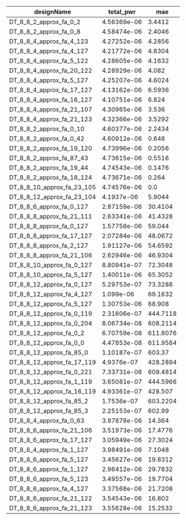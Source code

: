 | designName                 | total_pwr   | mae      |
| -------------------------- | ----------- | -------- |
| DT_8_8_2_approx_fa_0_2     | 4.56369e-06 | 3.4412   |
| DT_8_8_2_approx_fa_0_8     | 4.58474e-06 | 2.4046   |
| DT_8_8_4_approx_fa_4_123   | 4.27252e-06 | 4.2856   |
| DT_8_8_4_approx_fa_4_127   | 4.21772e-06 | 4.8304   |
| DT_8_8_4_approx_fa_5_122   | 4.28605e-06 | 4.1632   |
| DT_8_8_4_approx_fa_20_122  | 4.28929e-06 | 4.082    |
| DT_8_8_4_approx_fa_5_127   | 4.25207e-06 | 4.6024   |
| DT_8_8_4_approx_fa_17_127  | 4.13162e-06 | 6.5936   |
| DT_8_8_4_approx_fa_16_127  | 4.10751e-06 | 6.824    |
| DT_8_8_4_approx_fa_21_107  | 4.30965e-06 | 3.536    |
| DT_8_8_4_approx_fa_21_123  | 4.32366e-06 | 3.5292   |
| DT_8_8_2_approx_fa_0_10    | 4.60377e-06 | 2.2434   |
| DT_8_8_2_approx_fa_0_42    | 4.60912e-06 | 0.648    |
| DT_8_8_2_approx_fa_19_120  | 4.73996e-06 | 0.2056   |
| DT_8_8_2_approx_fa_87_43   | 4.73615e-06 | 0.5516   |
| DT_8_8_2_approx_fa_19_44   | 4.74543e-06 | 0.1476   |
| DT_8_8_2_approx_fa_18_124  | 4.73671e-06 | 0.264    |
| DT_8_8_10_approx_fa_23_105 | 4.74576e-06 | 0.0      |
| DT_8_8_12_approx_fa_23_104 | 4.1937e-06  | 5.9044   |
| DT_8_8_6_approx_fa_0_127   | 2.87159e-06 | 30.4104  |
| DT_8_8_8_approx_fa_21_111  | 2.63341e-06 | 41.4328  |
| DT_8_8_8_approx_fa_0_127   | 1.57758e-06 | 59.044   |
| DT_8_8_8_approx_fa_17_127  | 2.07284e-06 | 48.0672  |
| DT_8_8_8_approx_fa_2_127   | 1.91127e-06 | 54.6592  |
| DT_8_8_8_approx_fa_21_106  | 2.62946e-06 | 46.9304  |
| DT_8_8_10_approx_fa_0_127  | 8.80941e-07 | 72.3048  |
| DT_8_8_10_approx_fa_5_127  | 1.40011e-06 | 65.3052  |
| DT_8_8_12_approx_fa_0_127  | 5.29753e-07 | 73.3288  |
| DT_8_8_12_approx_fa_4_127  | 1.099e-06   | 69.1632  |
| DT_8_8_12_approx_fa_5_127  | 1.30753e-06 | 68.908   |
| DT_8_8_12_approx_fa_0_119  | 2.31606e-07 | 444.7118 |
| DT_8_8_12_approx_fa_0_204  | 8.06734e-08 | 608.2114 |
| DT_8_8_12_approx_fa_0_2    | 6.70759e-08 | 611.8076 |
| DT_8_8_12_approx_fa_0_0    | 4.47853e-08 | 611.9584 |
| DT_8_8_12_approx_fa_85_0   | 1.10187e-07 | 603.37   |
| DT_8_8_12_approx_fa_17_119 | 4.9376e-07  | 428.2894 |
| DT_8_8_12_approx_fa_0_221  | 7.33731e-08 | 609.4814 |
| DT_8_8_12_approx_fa_1_119  | 3.65081e-07 | 444.5966 |
| DT_8_8_12_approx_fa_16_119 | 4.93361e-07 | 428.507  |
| DT_8_8_12_approx_fa_85_2   | 1.7536e-07  | 603.2204 |
| DT_8_8_12_approx_fa_85_3   | 2.25153e-07 | 602.99   |
| DT_8_8_4_approx_fa_0_63    | 3.97878e-06 | 14.364   |
| DT_8_8_6_approx_fa_21_106  | 3.51973e-06 | 17.4776  |
| DT_8_8_6_approx_fa_17_127  | 3.05949e-06 | 27.3024  |
| DT_8_8_4_approx_fa_1_127   | 3.98491e-06 | 7.1048   |
| DT_8_8_6_approx_fa_5_127   | 3.45627e-06 | 19.8312  |
| DT_8_8_6_approx_fa_1_127   | 2.96412e-06 | 29.7832  |
| DT_8_8_6_approx_fa_5_123   | 3.49557e-06 | 19.7704  |
| DT_8_8_6_approx_fa_4_127   | 3.37568e-06 | 21.7208  |
| DT_8_8_6_approx_fa_21_122  | 3.54543e-06 | 16.802   |
| DT_8_8_6_approx_fa_21_123  | 3.55628e-06 | 15.2532  |
